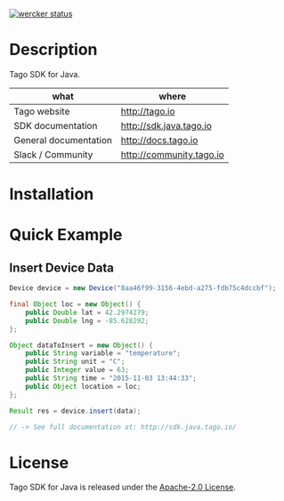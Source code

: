 [![wercker status](https://app.wercker.com/status/ce550090c4e12182442fb0af7ed7928b/s/master "wercker status")](https://app.wercker.com/project/byKey/ce550090c4e12182442fb0af7ed7928b)

# Description

Tago SDK for Java.

| what                  | where                    |
|-----------------------|--------------------------|
| Tago website          | http://tago.io           |
| SDK documentation     | http://sdk.java.tago.io    |
| General documentation | http://docs.tago.io      |
| Slack / Community     | http://community.tago.io |

# Installation

# Quick Example
## Insert Device Data
``` java
Device device = new Device("8aa46f99-3156-4ebd-a275-fdb75c4dccbf");

final Object loc = new Object() {
    public Double lat = 42.2974279;
    public Double lng = -85.628292;
};

Object dataToInsert = new Object() {
    public String variable = "temperature";
    public String unit = "C";
    public Integer value = 63;
    public String time = "2015-11-03 13:44:33";
    public Object location = loc;
};

Result res = device.insert(data);

// -> See full documentation at: http://sdk.java.tago.io/
```

# License

Tago SDK for Java is released under the [Apache-2.0 License](https://github.com/tago-io/tago-sdk-java/blob/master/LICENSE.md).
